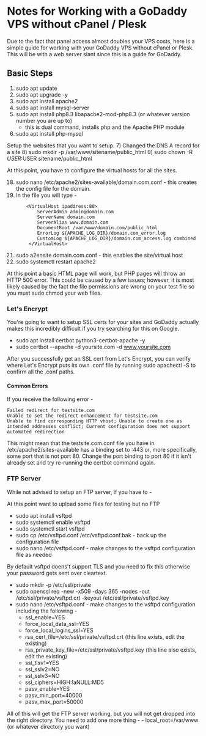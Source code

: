 # Notes for Working with a GoDaddy VPS without cPanel / Plesk

Due to the fact that panel access almost doubles your VPS costs, here is a simple guide for working with your GoDaddy VPS without cPanel or Plesk. This will be with a web server slant since this is a guide for GoDaddy.

## Basic Steps

1) sudo apt update
2) sudo apt upgrade -y
3) sudo apt install apache2
4) sudo apt install mysql-server
5) sudo apt install php8.3 libapache2-mod-php8.3 (or whatever version number you are up to)
   - this is dual command, installs php and the Apache PHP module
6) sudo apt install php-mysql

Setup the websites that you want to setup.
7) Changed the DNS A record for a site
8) sudo mkdir -p /var/www/sitename/public_html
9) sudo chown -R $USER:$USER sitename/public_html

At this point, you have to configure the virtual hosts for all the sites.

18) sudo nano /etc/apache2/sites-available/domain.com.conf - this creates the config file for the domain.
19) In the file you will type -
``` 
       <VirtualHost ipaddress:80>
           ServerAdmin admin@domain.com
           ServerName domain.com
           ServerAlias www.domain.com
           DocumentRoot /var/www/domain.com/public_html
           ErrorLog ${APACHE_LOG_DIR}/domain.com_error.log
           CustomLog ${APACHE_LOG_DIR}/domain.com_access.log combined
        </VirtualHost>
```
21) sudo a2ensite domain.com.conf - this enables the site/virtual host
22) sudo systemctl restart apache2

At this point a basic HTML page will work, but PHP pages will throw an HTTP 500 error. This could be caused by a few issues; however, it is most likely caused by the fact the file permissions are wrong on your test file so you must sudo chmod your web files.

### Let's Encrypt

You're going to want to setup SSL certs for your sites and GoDaddy actually makes this incredibly difficult if you try searching for this on Google.

- sudo apt install certbot python3-certbot-apache -y
- sudo certbot --apache -d yoursite.com -d www.yoursite.com

After you successfully get an SSL cert from Let's Encrypt, you can verify where Let's Encrypt puts its own .conf file by running sudo apachectl -S to confirm all the .conf paths.

#### Common Errors

If you receive the following error - 

```
Failed redirect for testsite.com 
Unable to set the redirect enhancement for testsite.com
Unable to find corresponding HTTP vhost; Unable to create one as intended addresses conflict; Current configuration does not support automated redirection
```

This might mean that the testsite.com.conf file you have in /etc/apache2/sites-available has a binding set to :443 or, more specifically, some port that is not port 80. Change the port binding to port 80 if it isn't already set and try re-running the certbot command again.

### FTP Server

While not advised to setup an FTP server, if you have to - 

At this point want to upload some files for testing but no FTP
- sudo apt install vsftpd
- sudo systemctl enable vsftpd
- sudo systemctl start vsftpd
- sudo cp /etc/vsftpd.conf /etc/vsftpd.conf.bak - back up the configuration file
- sudo nano /etc/vsftpd.conf - make changes to the vsftpd configuration file as needed

By default vsftpd doens't support TLS and you need to fix this otherwise your password gets sent over cleartext.

- sudo mkdir -p /etc/ssl/private
- sudo openssl req -new -x509 -days 365 -nodes -out /etc/ssl/private/vsftpd.crt -keyout /etc/ssl/private/vsftpd.key
- sudo nano /etc/vsftpd.conf - make changes to the vsftpd configuration including the following - 
     - ssl_enable=YES
     - force_local_data_ssl=YES
     - force_local_logins_ssl=YES
     - rsa_cert_file=/etc/ssl/private/vsftpd.crt (this line exists, edit the existing)
     - rsa_private_key_file=/etc/ssl/private/vsftpd.key (this line also exists, edit the existing)
     - ssl_tlsv1=YES
     - ssl_sslv2=NO
     - ssl_sslv3=NO
     - ssl_ciphers=HIGH:!aNULL:MD5
     - pasv_enable=YES
     - pasv_min_port=40000
     - pasv_max_port=50000

All of this will get the FTP server working, but you will not get dropped into the right directory. You need to add one more thing - 
      - local_root=/var/www (or whatever directory you want)
